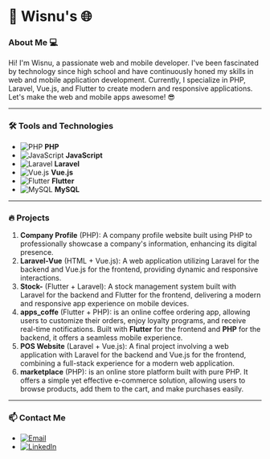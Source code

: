 # 🚀 Wisnu's 🌐

### About Me 💻

Hi! I'm Wisnu, a passionate web and mobile developer. I've been fascinated by technology since high school and have continuously honed my skills in web and mobile application development. Currently, I specialize in PHP, Laravel, Vue.js, and Flutter to create modern and responsive applications. Let's make the web and mobile apps awesome! 😎

---

### 🛠️ Tools and Technologies

- ![PHP](https://img.icons8.com/color/48/000000/php.png) **PHP** 
- ![JavaScript](https://img.icons8.com/color/48/000000/javascript.png) **JavaScript** 
- ![Laravel](https://img.icons8.com/?size=48&id=7vdHawe2VPlT&format=png&color=000000) **Laravel**
- ![Vue.js](https://img.icons8.com/color/48/000000/vue-js.png) **Vue.js** 
- ![Flutter](https://img.icons8.com/color/48/000000/flutter.png) **Flutter** 
- ![MySQL](https://img.icons8.com/color/48/000000/mysql.png) **MySQL** 
---

### 🔥 Projects 

1. **Company Profile** (PHP):
   A company profile website built using PHP to professionally showcase a company's information, enhancing its digital presence.
2. **Laravel-Vue** (HTML + Vue.js):
   A web application utilizing Laravel for the backend and Vue.js for the frontend, providing dynamic and responsive interactions.
3. **Stock-** (Flutter + Laravel):
   A stock management system built with Laravel for the backend and Flutter for the frontend, delivering a modern and responsive app experience on mobile devices.
4. **apps_coffe** (Flutter + PHP):
   is an online coffee ordering app, allowing users to customize their orders, enjoy loyalty programs, and receive real-time notifications. Built with **Flutter** for the frontend and **PHP** for the backend, it offers a seamless mobile
   experience.
6. **POS Website** (Laravel + Vue.js):
   A final project involving a web application with Laravel for the backend and Vue.js for the frontend, combining a full-stack experience for a modern web application.
7. **marketplace** (PHP):
   is an online store platform built with pure PHP. It offers a simple yet effective e-commerce solution, allowing users to browse products, add them to the cart, and make purchases easily.

---

### 📫 Contact Me

- [![Email](https://img.icons8.com/color/48/000000/gmail.png)](mailto:wisnu.prawira.jobs@gmail.com)
- [![LinkedIn](https://img.icons8.com/color/48/000000/linkedin.png)]([https://www.linkedin.com/in/wisnu-prawira-366b23321/](https://www.linkedin.com/in/wisnuprawira/))

